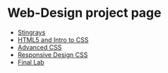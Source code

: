 # Web-Design project page

<ul>
<li><a href="intro_to_html/index.html" targets="_blank">Stingrays<a></li>
<li><a href="html5_into_css/index.html" targets="_blank">HTML5 and Intro to CSS<a></li>
<li><a href="adv_css/index.html" targets="_blank">Advanced CSS<a></li>
<li><a href="responsive/index.html" targets="_blank">Responsive Design CSS<a></li>
<li><a href="final/index.html" targets="_blank">Final Lab<a></li>
<ul>